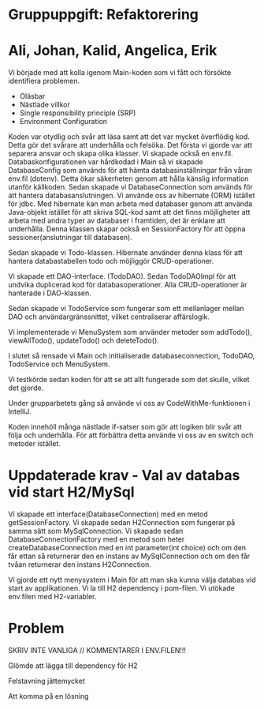 # Gruppuppgift: Refaktorering
# Ali, Johan, Kalid, Angelica, Erik

Vi började med att kolla igenom Main-koden som vi fått och försökte identifiera problemen.
- Oläsbar
- Nästlade villkor
- Single responsibility principle (SRP)
- Environment Configuration

Koden var otydlig och svår att läsa samt att det var mycket överflödig kod. Detta gör det svårare att underhålla och felsöka.
Det första vi gjorde var att separera ansvar och skapa olika klasser. Vi skapade också en env.fil.
Databaskonfigurationen var hårdkodad i Main så vi skapade DatabaseConfig som används för att hämta databasinställningar från
våran env.fil (dotenv). Detta ökar säkerheten genom att hålla känslig information utanför källkoden.
Sedan skapade vi DatabaseConnection som används för att hantera databasanslutningen. Vi använde oss av hibernate (ORM) istället
för jdbc. Med hibernate kan man arbeta med databaser genom att använda Java-objekt istället för att skriva SQL-kod samt att
det finns möjligheter att arbeta med andra typer av databaser i framtiden, det är enklare att underhålla. Denna klassen
skapar också en SessionFactory för att öppna sessioner(anslutningar till databasen).

Sedan skapade vi Todo-klassen. Hibernate använder denna klass för att hantera databastabellen todo och
möjliggör CRUD-operationer. 

Vi skapade ett DAO-interface. (TodoDAO). Sedan TodoDAOImpl för att undvika duplicerad kod för databasoperationer. Alla
CRUD-operationer är hanterade i DAO-klassen.

Sedan skapade vi TodoService som fungerar som ett mellanlager mellan DAO och användargränssnittet, vilket centraliserar
affärslogik. 

Vi implementerade vi MenuSystem som använder metoder som addTodo(), viewAllTodo(), updateTodo() och deleteTodo().

I slutet så rensade vi Main och initialiserade databaseconnection, TodoDAO, TodoService och MenuSystem. 

Vi testkörde sedan koden för att se att allt fungerade som det skulle, vilket det gjorde. 

Under grupparbetets gång så använde vi oss av CodeWithMe-funktionen i IntelliJ. 


Koden innehöll många nästlade if-satser som gör att logiken blir svår att följa och underhålla. För att förbättra detta använde vi oss
av en switch och metoder istället.

# Uppdaterade krav - Val av databas vid start  H2/MySql

Vi skapade ett interface(DatabaseConnection) med en metod getSessionFactory. Vi skapade sedan H2Connection som fungerar på samma sätt som MySqlConnection.
Vi skapade sedan DatabaseConnectionFactory med en metod som heter createDatabaseConnection med en int parameter(int choice) och
om den får ettan så returnerar den en instans av MySqlConnection och om den får tvåan returnerar den instans H2Connection. 

Vi gjorde ett nytt menysystem i Main för att man ska kunna välja databas vid start av applikationen.
Vi la till H2 dependency i pom-filen.
Vi utökade env.filen med H2-variabler.

# Problem

SKRIV INTE VANLIGA // KOMMENTARER I ENV.FILEN!!!


Glömde att lägga till dependency för H2

Felstavning jättemycket

Att komma på en lösning
